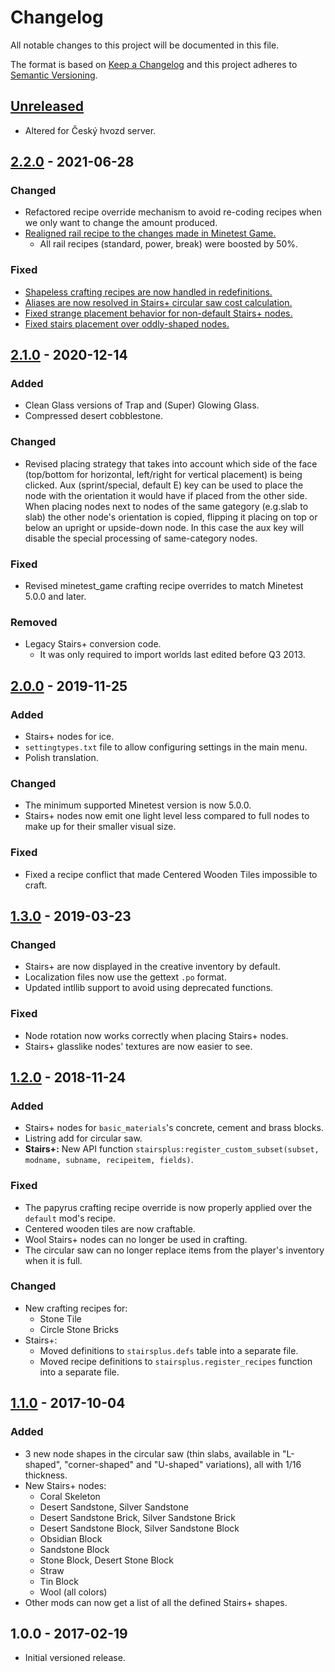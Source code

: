 # Changelog

All notable changes to this project will be documented in this file.

The format is based on [Keep a Changelog](http://keepachangelog.com/en/1.0.0/)
and this project adheres to [Semantic Versioning](http://semver.org/spec/v2.0.0.html).

## [Unreleased]

- Altered for Český hvozd server.

## [2.2.0] - 2021-06-28

### Changed

- Refactored recipe override mechanism to avoid re-coding recipes
  when we only want to change the amount produced.
- [Realigned rail recipe to the changes made in Minetest Game.](https://github.com/minetest-mods/moreblocks/pull/169)
  - All rail recipes (standard, power, break) were boosted by 50%.

### Fixed

- [Shapeless crafting recipes are now handled in redefinitions.](https://github.com/minetest-mods/moreblocks/pull/171)
- [Aliases are now resolved in Stairs+ circular saw cost calculation.](https://github.com/minetest-mods/moreblocks/pull/175)
- [Fixed strange placement behavior for non-default Stairs+ nodes.](https://github.com/minetest-mods/moreblocks/pull/168)
- [Fixed stairs placement over oddly-shaped nodes.](https://github.com/minetest-mods/moreblocks/pull/166)

## [2.1.0] - 2020-12-14

### Added

- Clean Glass versions of Trap and (Super) Glowing Glass.
- Compressed desert cobblestone.

### Changed

- Revised placing strategy that takes into account which side of the face
  (top/bottom for horizontal, left/right for vertical placement) is being clicked.
  Aux (sprint/special, default E) key can be used to place the node with the orientation
  it would have if placed from the other side.
  When placing nodes next to nodes of the same gategory (e.g.slab to slab) the other
  node's orientation is copied, flipping it placing on top or below an upright or
  upside-down node. In this case the aux key will disable the special processing of
  same-category nodes.

### Fixed

- Revised minetest_game crafting recipe overrides to match Minetest 5.0.0 and later.

### Removed

- Legacy Stairs+ conversion code.
  - It was only required to import worlds last edited before Q3 2013.

## [2.0.0] - 2019-11-25

### Added

- Stairs+ nodes for ice.
- `settingtypes.txt` file to allow configuring settings in the main menu.
- Polish translation.

### Changed

- The minimum supported Minetest version is now 5.0.0.
- Stairs+ nodes now emit one light level less compared to full nodes to make up
  for their smaller visual size.

### Fixed

- Fixed a recipe conflict that made Centered Wooden Tiles impossible to craft.

## [1.3.0] - 2019-03-23

### Changed

- Stairs+ are now displayed in the creative inventory by default.
- Localization files now use the gettext `.po` format.
- Updated intllib support to avoid using deprecated functions.

### Fixed

- Node rotation now works correctly when placing Stairs+ nodes.
- Stairs+ glasslike nodes' textures are now easier to see.

## [1.2.0] - 2018-11-24

### Added

- Stairs+ nodes for `basic_materials`'s concrete, cement and brass blocks.
- Listring add for circular saw.
- **Stairs+:** New API function
  `stairsplus:register_custom_subset(subset, modname, subname, recipeitem, fields)`.

### Fixed

- The papyrus crafting recipe override is now properly applied over the
  `default` mod's recipe.
- Centered wooden tiles are now craftable.
- Wool Stairs+ nodes can no longer be used in crafting.
- The circular saw can no longer replace items from the player's inventory
  when it is full.

### Changed

- New crafting recipes for:
  - Stone Tile
  - Circle Stone Bricks
- Stairs+:
  - Moved definitions to `stairsplus.defs` table into a separate file.
  - Moved recipe definitions to `stairsplus.register_recipes` function
    into a separate file.

## [1.1.0] - 2017-10-04

### Added

- 3 new node shapes in the circular saw (thin slabs, available in
  "L-shaped", "corner-shaped" and "U-shaped" variations), all with 1/16
  thickness.
- New Stairs+ nodes:
  - Coral Skeleton
  - Desert Sandstone, Silver Sandstone
  - Desert Sandstone Brick, Silver Sandstone Brick
  - Desert Sandstone Block, Silver Sandstone Block
  - Obsidian Block
  - Sandstone Block
  - Stone Block, Desert Stone Block
  - Straw
  - Tin Block
  - Wool (all colors)
- Other mods can now get a list of all the defined Stairs+ shapes.

## 1.0.0 - 2017-02-19

- Initial versioned release.

[Unreleased]: https://github.com/minetest-mods/moreblocks/compare/v2.2.0...HEAD
[2.2.0]: https://github.com/minetest-mods/moreblocks/compare/v2.1.0...v2.2.0
[2.1.0]: https://github.com/minetest-mods/moreblocks/compare/v2.0.0...v2.1.0
[2.0.0]: https://github.com/minetest-mods/moreblocks/compare/v1.3.0...v2.0.0
[1.3.0]: https://github.com/minetest-mods/moreblocks/compare/v1.2.0...v1.3.0
[1.2.0]: https://github.com/minetest-mods/moreblocks/compare/v1.1.0...v1.2.0
[1.1.0]: https://github.com/minetest-mods/moreblocks/compare/v1.0.0...v1.1.0
